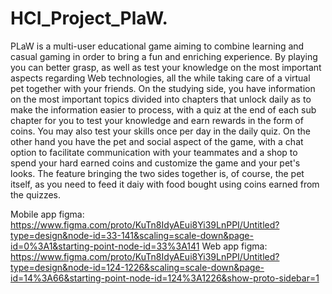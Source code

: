 # HCI_Project_PlaW.
PLaW is a multi-user educational game aiming to combine learning and casual gaming in order to bring a fun and enriching experience. By playing you can better grasp, as well as test your knowledge on the most important aspects regarding Web technologies, all the while taking care of a virtual pet together with your friends. On the studying side, you have information on the most important topics divided into chapters that unlock daily as to make the information easier to process, with a quiz at the end of each sub chapter for you to test your knowledge and earn rewards in the form of coins. You may also test your skills once per day in the daily quiz. On the other hand you have the pet and social aspect of the game, with a chat option to facilitate communication with your teammates and a shop to spend your hard earned coins and customize the game and your pet's looks. The feature bringing the two sides together is, of course, the pet itself, as you need to feed it daiy with food bought using coins earned from the quizzes. 


Mobile app figma: https://www.figma.com/proto/KuTn8IdyAEui8Yi39LnPPI/Untitled?type=design&node-id=33-141&scaling=scale-down&page-id=0%3A1&starting-point-node-id=33%3A141
Web app figma: https://www.figma.com/proto/KuTn8IdyAEui8Yi39LnPPI/Untitled?type=design&node-id=124-1226&scaling=scale-down&page-id=14%3A66&starting-point-node-id=124%3A1226&show-proto-sidebar=1
